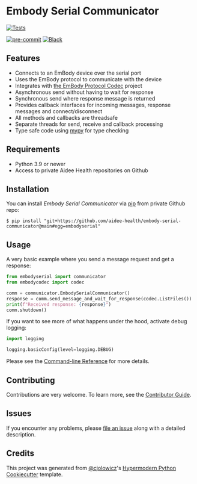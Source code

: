 # Embody Serial Communicator

[![Tests](https://github.com/aidee-health/embody-serial-communicator/workflows/Tests/badge.svg)][tests]

[![pre-commit](https://img.shields.io/badge/pre--commit-enabled-brightgreen?logo=pre-commit&logoColor=white)][pre-commit]
[![Black](https://img.shields.io/badge/code%20style-black-000000.svg)][black]

[tests]: https://github.com/aidee-health/embody-serial-communicator/actions?workflow=Tests
[pre-commit]: https://github.com/pre-commit/pre-commit
[black]: https://github.com/psf/black

## Features

- Connects to an EmBody device over the serial port
- Uses the EmBody protocol to communicate with the device
- Integrates with [the EmBody Protocol Codec](https://github.com/aidee-health/embody-protocol-codec) project
- Asynchronous send without having to wait for response
- Synchronous send where response message is returned
- Provides callback interfaces for incoming messages, response messages and connect/disconnect
- All methods and callbacks are threadsafe
- Separate threads for send, receive and callback processing
- Type safe code using [mypy](https://mypy.readthedocs.io/) for type checking

## Requirements

- Python 3.9 or newer
- Access to private Aidee Health repositories on Github

## Installation

You can install _Embody Serial Communicator_ via [pip] from private Github repo:

```console
$ pip install "git+https://github.com/aidee-health/embody-serial-communicator@main#egg=embodyserial"
```

## Usage

A very basic example where you send a message request and get a response:

```python
from embodyserial import communicator
from embodycodec import codec

comm = communicator.EmbodySerialCommunicator()
response = comm.send_message_and_wait_for_response(codec.ListFiles())
print(f"Received response: {response}")
comm.shutdown()
```

If you want to see more of what happens under the hood, activate debug logging:

```python
import logging

logging.basicConfig(level=logging.DEBUG)
```

Please see the [Command-line Reference] for more details.

## Contributing

Contributions are very welcome.
To learn more, see the [Contributor Guide].

## Issues

If you encounter any problems,
please [file an issue] along with a detailed description.

## Credits

This project was generated from [@cjolowicz]'s [Hypermodern Python Cookiecutter] template.

[@cjolowicz]: https://github.com/cjolowicz
[hypermodern python cookiecutter]: https://github.com/cjolowicz/cookiecutter-hypermodern-python
[file an issue]: https://github.com/aidee-health/embody-serial-communicator/issues
[pip]: https://pip.pypa.io/

<!-- github-only -->

[license]: https://github.com/aidee-health/embody-serial-communicator/blob/main/LICENSE
[contributor guide]: https://github.com/aidee-health/embody-serial-communicator/blob/main/CONTRIBUTING.md
[command-line reference]: https://embody-serial-communicator.readthedocs.io/en/latest/usage.html
